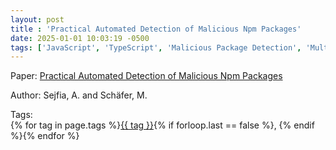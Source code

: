 ```yaml
---
layout: post
title : 'Practical Automated Detection of Malicious Npm Packages'
date: 2025-01-01 10:03:19 -0500
tags: ['JavaScript', 'TypeScript', 'Malicious Package Detection', 'Multiple', 'Abstract Syntax Tree (AST)']
---
```

Paper: [Practical Automated Detection of Malicious Npm Packages](https://dl-acm-org.proxy.library.nd.edu/doi/pdf/10.1145/3510003.3510104)

Author: Sejfia, A. and Schäfer, M.




 Tags:  
        <span>{% for tag in page.tags %}<a href="/tags/#{{ tag | slugify }}">{{ tag }}</a>{% if forloop.last == false %}, {% endif %}{% endfor %}</span>
